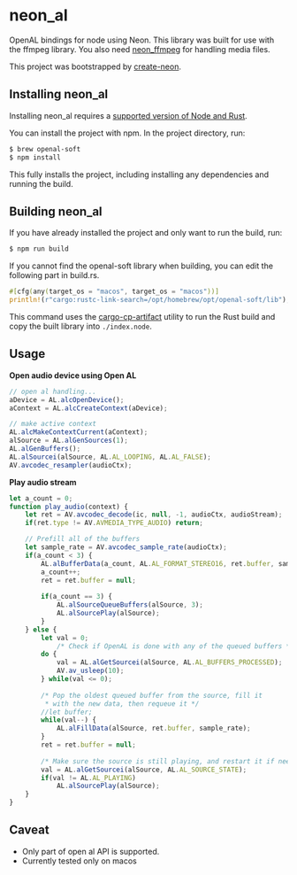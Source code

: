 # neon_al
OpenAL bindings for node using Neon. This library was built for use with the ffmpeg library. You also need [neon_ffmpeg](https://github.com/kyeongwoon/neon_ffmpeg) for handling media files.


This project was bootstrapped by [create-neon](https://www.npmjs.com/package/create-neon).

## Installing neon_al

Installing neon_al requires a [supported version of Node and Rust](https://github.com/neon-bindings/neon#platform-support).

You can install the project with npm. In the project directory, run:

```sh
$ brew openal-soft
$ npm install
```

This fully installs the project, including installing any dependencies and running the build.

## Building neon_al

If you have already installed the project and only want to run the build, run:

```sh
$ npm run build
```
If you cannot find the openal-soft library when building, you can edit the following part in build.rs.
```rust
#[cfg(any(target_os = "macos", target_os = "macos"))]
println!(r"cargo:rustc-link-search=/opt/homebrew/opt/openal-soft/lib");
```

This command uses the [cargo-cp-artifact](https://github.com/neon-bindings/cargo-cp-artifact) utility to run the Rust build and copy the built library into `./index.node`.

## Usage

**Open audio device using Open AL**
```javascript
// open al handling...
aDevice = AL.alcOpenDevice();
aContext = AL.alcCreateContext(aDevice);

// make active context
AL.alcMakeContextCurrent(aContext);
alSource = AL.alGenSources(1);
AL.alGenBuffers();
AL.alSourcei(alSource, AL.AL_LOOPING, AL.AL_FALSE);
AV.avcodec_resampler(audioCtx);
```

**Play audio stream**
```javascript
let a_count = 0;
function play_audio(context) {
	let ret = AV.avcodec_decode(ic, null, -1, audioCtx, audioStream);
	if(ret.type != AV.AVMEDIA_TYPE_AUDIO) return;

	// Prefill all of the buffers
    let sample_rate = AV.avcodec_sample_rate(audioCtx);
    if(a_count < 3) {
        AL.alBufferData(a_count, AL.AL_FORMAT_STEREO16, ret.buffer, sample_rate);
        a_count++;
        ret = ret.buffer = null;
        
        if(a_count == 3) {
            AL.alSourceQueueBuffers(alSource, 3);
            AL.alSourcePlay(alSource);
        }
    } else {
    	let val = 0;
            /* Check if OpenAL is done with any of the queued buffers */
        do {
            val = AL.alGetSourcei(alSource, AL.AL_BUFFERS_PROCESSED);
            AV.av_usleep(10);
        } while(val <= 0);
        
        /* Pop the oldest queued buffer from the source, fill it
         * with the new data, then requeue it */
        //let buffer;
        while(val--) {
        	AL.alFillData(alSource, ret.buffer, sample_rate);
        }
        ret = ret.buffer = null;
        
        /* Make sure the source is still playing, and restart it if needed. */
        val = AL.alGetSourcei(alSource, AL.AL_SOURCE_STATE);
        if(val != AL.AL_PLAYING)
            AL.alSourcePlay(alSource);
    }
}
```
## Caveat
- Only part of open al API is supported.
- Currently tested only on macos
